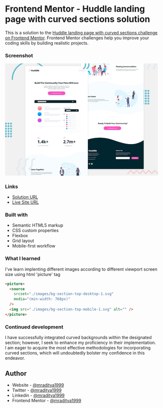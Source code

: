 # Frontend Mentor - Huddle landing page with curved sections solution

This is a solution to the [Huddle landing page with curved sections challenge on Frontend Mentor](https://www.frontendmentor.io/challenges/huddle-landing-page-with-curved-sections-5ca5ecd01e82137ec91a50f2). Frontend Mentor challenges help you improve your coding skills by building realistic projects.

### Screenshot

[![Design preview for the Huddle landing page with curved sections coding challenge](./design/desktop-preview.jpg)](https://fm-12-huddle-landing-page.netlify.app)

### Links

- [Solution URL](https://www.frontendmentor.io/solutions/huddle-landing-page-emljIfotno)
- [Live Site URL](https://fm-12-huddle-landing-page.netlify.app)

### Built with

- Semantic HTML5 markup
- CSS custom properties
- Flexbox
- Grid layout
- Mobile-first workflow

### What I learned

I've learn implenting different images according to different viewport screen size using html 'picture' tag

```html
<picture>
  <source
    srcset="./images/bg-section-top-desktop-1.svg"
    media="(min-width: 768px)"
  />
  <img src="./images/bg-section-top-mobile-1.svg" alt="" />
</picture>
```

### Continued development

I have successfully integrated curved backgrounds within the designated section; however, I seek to enhance my proficiency in their implementation. I am eager to acquire the most effective methodologies for incorporating curved sections, which will undoubtedly bolster my confidence in this endeavor.

## Author

- Website - [@mraditya1999](https://www.adityayadav.live)
- Twitter - [@mraditya1999](https://twitter.com/mraditya1999)
- Linkedin - [@mraditya1999](https://www.linkedin.com/in/mraditya1999/)
- Frontend Mentor - [@mraditya1999](https://www.frontendmentor.io/profile/Aditya-oss-creator)
